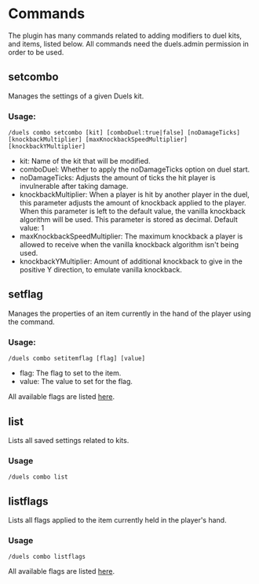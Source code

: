 # Commands

The plugin has many commands related to adding modifiers to duel kits, and items, listed below. All commands need the duels.admin permission in order to be used.

## setcombo

Manages the settings of a given Duels kit. 

### Usage:

    /duels combo setcombo [kit] [comboDuel:true|false] [noDamageTicks] [knockbackMultiplier] [maxKnockbackSpeedMultiplier] [knockbackYMultiplier]

* kit: Name of the kit that will be modified.
* comboDuel: Whether to apply the noDamageTicks option on duel start.
* noDamageTicks: Adjusts the amount of ticks the hit player is invulnerable after taking damage.
* knockbackMultiplier: When a player is hit by another player in the duel, this parameter adjusts the amount of knockback applied to the player. When this parameter is left to the default value, the vanilla knockback algorithm will be used. This parameter is stored as decimal. Default value: 1
* maxKnockbackSpeedMultiplier: The maximum knockback a player is allowed to receive when the vanilla knockback algorithm isn't being used.
* knockbackYMultiplier: Amount of additional knockback to give in the positive Y direction, to emulate vanilla knockback.

## setflag

Manages the properties of an item currently in the hand of the player using the command.

### Usage:
    /duels combo setitemflag [flag] [value]

* flag: The flag to set to the item.
* value: The value to set for the flag.

All available flags are listed [here](https://github.com/t0nero/DuelsCombo/blob/master/docs/flags.md).

## list

Lists all saved settings related to kits.

### Usage

    /duels combo list

## listflags

Lists all flags applied to the item currently held in the player's hand.

### Usage

    /duels combo listflags

All available flags are listed [here](https://github.com/t0nero/DuelsCombo/blob/master/docs/flags.md).



